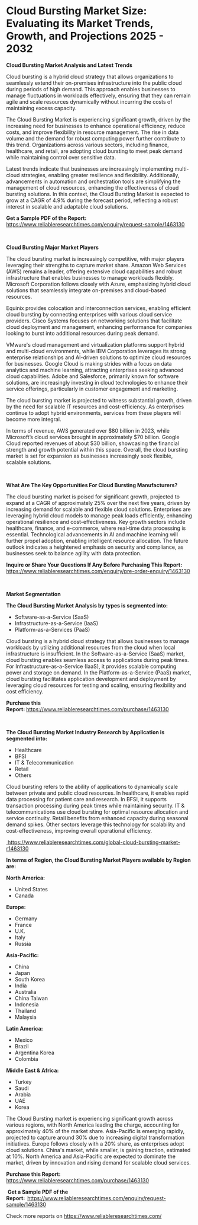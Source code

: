 <p><h1>Cloud Bursting Market Size: Evaluating its Market Trends, Growth, and Projections 2025 - 2032</h1></p><p><strong>Cloud Bursting Market Analysis and Latest Trends</strong></p>
<p><p>Cloud bursting is a hybrid cloud strategy that allows organizations to seamlessly extend their on-premises infrastructure into the public cloud during periods of high demand. This approach enables businesses to manage fluctuations in workloads effectively, ensuring that they can remain agile and scale resources dynamically without incurring the costs of maintaining excess capacity.</p><p>The Cloud Bursting Market is experiencing significant growth, driven by the increasing need for businesses to enhance operational efficiency, reduce costs, and improve flexibility in resource management. The rise in data volume and the demand for robust computing power further contribute to this trend. Organizations across various sectors, including finance, healthcare, and retail, are adopting cloud bursting to meet peak demand while maintaining control over sensitive data.</p><p>Latest trends indicate that businesses are increasingly implementing multi-cloud strategies, enabling greater resilience and flexibility. Additionally, advancements in automation and orchestration tools are simplifying the management of cloud resources, enhancing the effectiveness of cloud bursting solutions. In this context, the Cloud Bursting Market is expected to grow at a CAGR of 4.9% during the forecast period, reflecting a robust interest in scalable and adaptable cloud solutions.</p></p>
<p><strong>Get a Sample PDF of the Report:&nbsp;</strong> <a href="https://www.reliableresearchtimes.com/enquiry/request-sample/1463130?utm_campaign=2205&utm_medium=2&utm_source=Github&utm_content=ia&utm_term=09032025&utm_id=cloud-bursting">https://www.reliableresearchtimes.com/enquiry/request-sample/1463130</a></p>
<p>&nbsp;</p>
<p><strong>Cloud Bursting Major Market Players</strong></p>
<p><p>The cloud bursting market is increasingly competitive, with major players leveraging their strengths to capture market share. Amazon Web Services (AWS) remains a leader, offering extensive cloud capabilities and robust infrastructure that enables businesses to manage workloads flexibly. Microsoft Corporation follows closely with Azure, emphasizing hybrid cloud solutions that seamlessly integrate on-premises and cloud-based resources.</p><p>Equinix provides colocation and interconnection services, enabling efficient cloud bursting by connecting enterprises with various cloud service providers. Cisco Systems focuses on networking solutions that facilitate cloud deployment and management, enhancing performance for companies looking to burst into additional resources during peak demand.</p><p>VMware's cloud management and virtualization platforms support hybrid and multi-cloud environments, while IBM Corporation leverages its strong enterprise relationships and AI-driven solutions to optimize cloud resources for businesses. Google Cloud is making strides with a focus on data analytics and machine learning, attracting enterprises seeking advanced cloud capabilities. Adobe and Salesforce, primarily known for software solutions, are increasingly investing in cloud technologies to enhance their service offerings, particularly in customer engagement and marketing.</p><p>The cloud bursting market is projected to witness substantial growth, driven by the need for scalable IT resources and cost-efficiency. As enterprises continue to adopt hybrid environments, services from these players will become more integral.</p><p>In terms of revenue, AWS generated over $80 billion in 2023, while Microsoft’s cloud services brought in approximately $70 billion. Google Cloud reported revenues of about $30 billion, showcasing the financial strength and growth potential within this space. Overall, the cloud bursting market is set for expansion as businesses increasingly seek flexible, scalable solutions.</p></p>
<p>&nbsp;</p>
<p><strong>What Are The Key Opportunities For Cloud Bursting Manufacturers?</strong></p>
<p><p>The cloud bursting market is poised for significant growth, projected to expand at a CAGR of approximately 25% over the next five years, driven by increasing demand for scalable and flexible cloud solutions. Enterprises are leveraging hybrid cloud models to manage peak loads efficiently, enhancing operational resilience and cost-effectiveness. Key growth sectors include healthcare, finance, and e-commerce, where real-time data processing is essential. Technological advancements in AI and machine learning will further propel adoption, enabling intelligent resource allocation. The future outlook indicates a heightened emphasis on security and compliance, as businesses seek to balance agility with data protection.</p></p>
<p><strong>Inquire or Share Your Questions If Any Before Purchasing This Report:</strong> <a href="https://www.reliableresearchtimes.com/enquiry/pre-order-enquiry/1463130?utm_campaign=2205&utm_medium=2&utm_source=Github&utm_content=ia&utm_term=09032025&utm_id=cloud-bursting">https://www.reliableresearchtimes.com/enquiry/pre-order-enquiry/1463130</a></p>
<p>&nbsp;</p>
<p><strong>Market Segmentation</strong></p>
<p><strong>The Cloud Bursting Market Analysis by types is segmented into:</strong></p>
<p><ul><li>Software-as-a-Service (SaaS)</li><li>Infrastructure-as-a-Service (IaaS)</li><li>Platform-as-a-Services (PaaS)</li></ul></p>
<p><p>Cloud bursting is a hybrid cloud strategy that allows businesses to manage workloads by utilizing additional resources from the cloud when local infrastructure is insufficient. In the Software-as-a-Service (SaaS) market, cloud bursting enables seamless access to applications during peak times. For Infrastructure-as-a-Service (IaaS), it provides scalable computing power and storage on demand. In the Platform-as-a-Service (PaaS) market, cloud bursting facilitates application development and deployment by leveraging cloud resources for testing and scaling, ensuring flexibility and cost efficiency.</p></p>
<p><strong>Purchase this Report:&nbsp;</strong><a href="https://www.reliableresearchtimes.com/purchase/1463130?utm_campaign=2205&utm_medium=2&utm_source=Github&utm_content=ia&utm_term=09032025&utm_id=cloud-bursting">https://www.reliableresearchtimes.com/purchase/1463130</a></p>
<p>&nbsp;</p>
<p><strong>The Cloud Bursting Market Industry Research by Application is segmented into:</strong></p>
<p><ul><li>Healthcare</li><li>BFSI</li><li>IT & Telecommunication</li><li>Retail</li><li>Others</li></ul></p>
<p><p>Cloud bursting refers to the ability of applications to dynamically scale between private and public cloud resources. In healthcare, it enables rapid data processing for patient care and research. In BFSI, it supports transaction processing during peak times while maintaining security. IT & telecommunications use cloud bursting for optimal resource allocation and service continuity. Retail benefits from enhanced capacity during seasonal demand spikes. Other sectors leverage this technology for scalability and cost-effectiveness, improving overall operational efficiency.</p></p>
<p><a href="https://www.reliableresearchtimes.com/global-cloud-bursting-market-r1463130?utm_campaign=2205&utm_medium=2&utm_source=Github&utm_content=ia&utm_term=09032025&utm_id=cloud-bursting">&nbsp;https://www.reliableresearchtimes.com/global-cloud-bursting-market-r1463130</a></p>
<p><strong>In terms of Region, the Cloud Bursting Market Players available by Region are:</strong></p>
<p>
    <p> <strong> North America: </strong>
        <ul>
            <li>United States</li>
            <li>Canada</li>
        </ul>
        </p> 
    <p> <strong> Europe: </strong>
        <ul>
            <li>Germany</li>
            <li>France</li>
            <li>U.K.</li>
            <li>Italy</li>
            <li>Russia</li>
        </ul>
        </p> 
    <p> <strong> Asia-Pacific: </strong>
        <ul>
            <li>China</li>
            <li>Japan</li>
            <li>South Korea</li>
            <li>India</li>
            <li>Australia</li>
            <li>China Taiwan</li>
            <li>Indonesia</li>
            <li>Thailand</li>
            <li>Malaysia</li>
        </ul>
        </p> 
    <p> <strong> Latin America: </strong>
        <ul>
            <li>Mexico</li>
            <li>Brazil</li>
            <li>Argentina Korea</li>
            <li>Colombia</li>
        </ul>
        </p> 
    <p> <strong> Middle East & Africa: </strong>
        <ul>
            <li>Turkey</li>
            <li>Saudi</li>
            <li>Arabia</li>
            <li>UAE</li>
            <li>Korea</li>
        </ul>
    </p>
    </p>
<p><p>The Cloud Bursting market is experiencing significant growth across various regions, with North America leading the charge, accounting for approximately 40% of the market share. Asia-Pacific is emerging rapidly, projected to capture around 30% due to increasing digital transformation initiatives. Europe follows closely with a 20% share, as enterprises adopt cloud solutions. China's market, while smaller, is gaining traction, estimated at 10%. North America and Asia-Pacific are expected to dominate the market, driven by innovation and rising demand for scalable cloud services.</p></p>
<p><strong>Purchase this Report: </strong><a href="https://www.reliableresearchtimes.com/purchase/1463130?utm_campaign=2205&utm_medium=2&utm_source=Github&utm_content=ia&utm_term=09032025&utm_id=cloud-bursting">https://www.reliableresearchtimes.com/purchase/1463130</a></p>
<p>&nbsp;<strong>Get a Sample PDF of the Report:&nbsp;&nbsp;</strong><a href="https://www.reliableresearchtimes.com/enquiry/request-sample/1463130?utm_campaign=2205&utm_medium=2&utm_source=Github&utm_content=ia&utm_term=09032025&utm_id=cloud-bursting">https://www.reliableresearchtimes.com/enquiry/request-sample/1463130</a></p>
<p><strong></strong></p>
<p>Check more reports on <a href="https://www.reliableresearchtimes.com/?utm_campaign=2205&utm_medium=2&utm_source=Github&utm_content=ia&utm_term=09032025&utm_id=cloud-bursting">https://www.reliableresearchtimes.com/</a></p>
